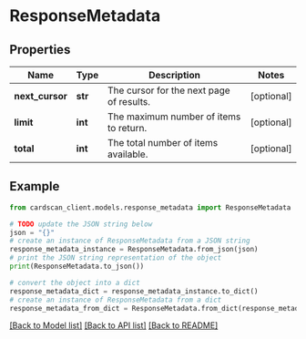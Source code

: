 # ResponseMetadata


## Properties

Name | Type | Description | Notes
------------ | ------------- | ------------- | -------------
**next_cursor** | **str** | The cursor for the next page of results. | [optional] 
**limit** | **int** | The maximum number of items to return. | [optional] 
**total** | **int** | The total number of items available. | [optional] 

## Example

```python
from cardscan_client.models.response_metadata import ResponseMetadata

# TODO update the JSON string below
json = "{}"
# create an instance of ResponseMetadata from a JSON string
response_metadata_instance = ResponseMetadata.from_json(json)
# print the JSON string representation of the object
print(ResponseMetadata.to_json())

# convert the object into a dict
response_metadata_dict = response_metadata_instance.to_dict()
# create an instance of ResponseMetadata from a dict
response_metadata_from_dict = ResponseMetadata.from_dict(response_metadata_dict)
```
[[Back to Model list]](../README.md#documentation-for-models) [[Back to API list]](../README.md#documentation-for-api-endpoints) [[Back to README]](../README.md)


